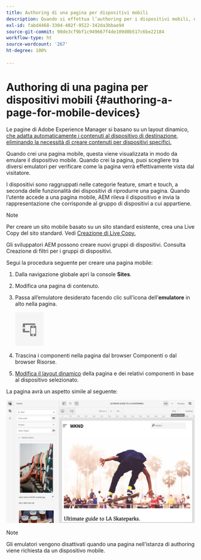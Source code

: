 ```yaml
---
title: Authoring di una pagina per dispositivi mobili
description: Quando si effettua l’authoring per i dispositivi mobili, è possibile alternare tra diversi emulatori per capire che cosa vedrà l’utente finale
exl-id: fabd4468-3304-402f-9522-342da3bbae94
source-git-commit: 90de3cf9bf1c949667f4de109d0b517c6be22184
workflow-type: ht
source-wordcount: '267'
ht-degree: 100%

---
```


# Authoring di una pagina per dispositivi mobili  {#authoring-a-page-for-mobile-devices}

Le pagine di Adobe Experience Manager si basano su un layout dinamico, [che adatta automaticamente i contenuti al dispositivo di destinazione, eliminando la necessità di creare contenuti per dispositivi specifici.](/help/sites-cloud/authoring/features/responsive-layout.md)

Quando crei una pagina mobile, questa viene visualizzata in modo da emulare il dispositivo mobile. Quando crei la pagina, puoi scegliere tra diversi emulatori per verificare come la pagina verrà effettivamente vista dal visitatore.

I dispositivi sono raggruppati nelle categorie feature, smart e touch, a seconda delle funzionalità dei dispositivi di riprodurre una pagina. Quando l’utente accede a una pagina mobile, AEM rileva il dispositivo e invia la rappresentazione che corrisponde al gruppo di dispositivi a cui appartiene.

>[!NOTE]
>
>Per creare un sito mobile basato su un sito standard esistente, crea una Live Copy del sito standard. Vedi [Creazione di Live Copy.](/help/sites-cloud/administering/msm/creating-live-copies.md)
>
>Gli sviluppatori AEM possono creare nuovi gruppi di dispositivi. Consulta Creazione di filtri per i gruppi di dispositivi.

<!--
>AEM developers can create new device groups. (See [Creating Device Group Filters](/help/sites-developing/groupfilters.md).)
-->

Segui la procedura seguente per creare una pagina mobile:

1. Dalla navigazione globale apri la console **Sites**.
1. Modifica una pagina di contenuto.
1. Passa all’emulatore desiderato facendo clic sull’icona dell’**emulatore** in alto nella pagina.

   ![Icona dell’emulatore](/help/sites-cloud/authoring/assets/emulator.png)

1. Trascina i componenti nella pagina dal browser Componenti o dal browser Risorse.
1. [Modifica il layout dinamico](/help/sites-cloud/authoring/features/responsive-layout.md) della pagina e dei relativi componenti in base al dispositivo selezionato.

La pagina avrà un aspetto simile al seguente:

![Esempio per dispositivo mobile](/help/sites-cloud/authoring/assets/mobile.png)

>[!NOTE]
>
>Gli emulatori vengono disattivati quando una pagina nell’istanza di authoring viene richiesta da un dispositivo mobile.
